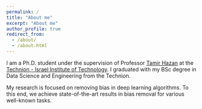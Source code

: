 ```yaml
---
permalink: /
title: "About me"
excerpt: "About me"
author_profile: true
redirect_from:
  - /about/
  - /about.html
---
```



I am a Ph.D. student under the supervision of Professor [Tamir Hazan](https://ie.technion.ac.il/~tamir.hazan/tamir.html) at the [Technion - Israel Institute of Technology](https://www.technion.ac.il/en/home-2/). I graduated with my BSc degree in Data Science and Engineering from the Technion.

My research is focused on removing bias in deep learning algorithms. To this end, we achieve state-of-the-art results in bias removal for various well-known tasks.
